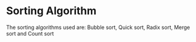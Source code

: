 # Sorting Algorithm
 
 The sorting algorithms used are: Bubble sort, Quick sort, Radix sort, Merge sort and Count sort
